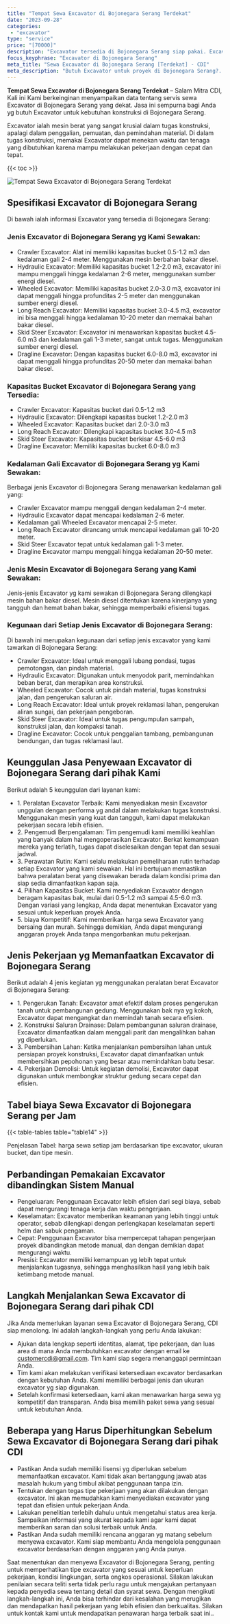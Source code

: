 ```yaml
---
title: "Tempat Sewa Excavator di Bojonegara Serang Terdekat"
date: "2023-09-28"
categories:
 - "excavator"
type: "service"
price: "[70000]"
description: "Excavator tersedia di Bojonegara Serang siap pakai. Excavator unggulan untuk proyek konstruksi yang membutuhkan solusi tepat guna dengan performa maksimal. Konsultasikan kebutuhan Anda."
focus_keyphrase: "Excavator di Bojonegara Serang"
meta_title: "Sewa Excavator di Bojonegara Serang [Terdekat] - CDI"
meta_description: "Butuh Excavator untuk proyek di Bojonegara Serang?. Kami hadirkan Excavator berkualitas untuk menyelesaikan pekerjaan. Promo menarik tersedia."
---
```


**Tempat Sewa Excavator di Bojonegara Serang Terdekat** – Salam Mitra CDI, Kali ini Kami berkeinginan menyampaikan data tentang servis sewa Excavator di Bojonegara Serang yang dekat. Jasa ini sempurna bagi Anda yg butuh Excavator untuk kebutuhan konstruksi di Bojonegara Serang.

Excavator ialah mesin berat yang sangat krusial dalam tugas konstruksi, apalagi dalam penggalian, pemuatan, dan pemindahan material. Di dalam tugas konstruksi, memakai Excavator dapat menekan waktu dan tenaga yang dibutuhkan karena mampu melakukan pekerjaan dengan cepat dan tepat.

{{< toc >}}

![Tempat Sewa Excavator di Bojonegara Serang Terdekat](/images/excavator/excavator-09.jpg)

## Spesifikasi Excavator di Bojonegara Serang

Di bawah ialah informasi Excavator yang tersedia di Bojonegara Serang:

### Jenis Excavator di Bojonegara Serang yg Kami Sewakan:

*   Crawler Excavator: Alat ini memiliki kapasitas bucket 0.5-1.2 m3 dan kedalaman gali 2-4 meter. Menggunakan mesin berbahan bakar diesel.
*   Hydraulic Excavator: Memiliki kapasitas bucket 1.2-2.0 m3, excavator ini mampu menggali hingga kedalaman 2-6 meter, menggunakan sumber energi diesel.
*   Wheeled Excavator: Memiliki kapasitas bucket 2.0-3.0 m3, excavator ini dapat menggali hingga profunditas 2-5 meter dan menggunakan sumber energi diesel.
*   Long Reach Excavator: Memiliki kapasitas bucket 3.0-4.5 m3, excavator ini bisa menggali hingga kedalaman 10-20 meter dan memakai bahan bakar diesel.
*   Skid Steer Excavator: Excavator ini menawarkan kapasitas bucket 4.5-6.0 m3 dan kedalaman gali 1-3 meter, sangat untuk tugas. Menggunakan sumber energi diesel.
*   Dragline Excavator: Dengan kapasitas bucket 6.0-8.0 m3, excavator ini dapat menggali hingga profunditas 20-50 meter dan memakai bahan bakar diesel.

### Kapasitas Bucket Excavator di Bojonegara Serang yang Tersedia:

*   Crawler Excavator: Kapasitas bucket dari 0.5-1.2 m3
*   Hydraulic Excavator: Dilengkapi kapasitas bucket 1.2-2.0 m3
*   Wheeled Excavator: Kapasitas bucket dari 2.0-3.0 m3
*   Long Reach Excavator: Dilengkapi kapasitas bucket 3.0-4.5 m3
*   Skid Steer Excavator: Kapasitas bucket berkisar 4.5-6.0 m3
*   Dragline Excavator: Memiliki kapasitas bucket 6.0-8.0 m3

### Kedalaman Gali Excavator di Bojonegara Serang yg Kami Sewakan:

Berbagai jenis Excavator di Bojonegara Serang menawarkan kedalaman gali yang:

*   Crawler Excavator mampu menggali dengan kedalaman 2-4 meter.
*   Hydraulic Excavator dapat mencapai kedalaman 2-6 meter.
*   Kedalaman gali Wheeled Excavator mencapai 2-5 meter.
*   Long Reach Excavator dirancang untuk mencapai kedalaman gali 10-20 meter.
*   Skid Steer Excavator tepat untuk kedalaman gali 1-3 meter.
*   Dragline Excavator mampu menggali hingga kedalaman 20-50 meter.

### Jenis Mesin Excavator di Bojonegara Serang yang Kami Sewakan:

Jenis-jenis Excavator yg kami sewakan di Bojonegara Serang dilengkapi mesin bahan bakar diesel. Mesin diesel ditentukan karena kinerjanya yang tangguh dan hemat bahan bakar, sehingga memperbaiki efisiensi tugas.

### Kegunaan dari Setiap Jenis Excavator di Bojonegara Serang:

Di bawah ini merupakan kegunaan dari setiap jenis excavator yang kami tawarkan di Bojonegara Serang:

*   Crawler Excavator: Ideal untuk menggali lubang pondasi, tugas pemotongan, dan pindah material.
*   Hydraulic Excavator: Digunakan untuk menyodok parit, memindahkan beban berat, dan merapikan area konstruksi.
*   Wheeled Excavator: Cocok untuk pindah material, tugas konstruksi jalan, dan pengerukan saluran air.
*   Long Reach Excavator: Ideal untuk proyek reklamasi lahan, pengerukan aliran sungai, dan pekerjaan pengeboran.
*   Skid Steer Excavator: Ideal untuk tugas pengumpulan sampah, konstruksi jalan, dan kompaksi tanah.
*   Dragline Excavator: Cocok untuk penggalian tambang, pembangunan bendungan, dan tugas reklamasi laut.

## Keunggulan Jasa Penyewaan Excavator di Bojonegara Serang dari pihak Kami

Berikut adalah 5 keunggulan dari layanan kami:

*   1\. Peralatan Excavator Terbaik: Kami menyediakan mesin Excavator unggulan dengan performa yg andal dalam melakukan tugas konstruksi. Menggunakan mesin yang kuat dan tangguh, kami dapat melakukan pekerjaan secara lebih efisien.
*   2\. Pengemudi Berpengalaman: Tim pengemudi kami memiliki keahlian yang banyak dalam hal mengoperasikan Excavator. Berkat kemampuan mereka yang terlatih, tugas dapat diselesaikan dengan tepat dan sesuai jadwal.
*   3\. Perawatan Rutin: Kami selalu melakukan pemeliharaan rutin terhadap setiap Excavator yang kami sewakan. Hal ini bertujuan memastikan bahwa peralatan berat yang disewakan berada dalam kondisi prima dan siap sedia dimanfaatkan kapan saja.
*   4\. Pilihan Kapasitas Bucket: Kami menyediakan Excavator dengan beragam kapasitas bak, mulai dari 0.5-1.2 m3 sampai 4.5-6.0 m3. Dengan variasi yang lengkap, Anda dapat menentukan Excavator yang sesuai untuk keperluan proyek Anda.
*   5\. biaya Kompetitif: Kami memberikan harga sewa Excavator yang bersaing dan murah. Sehingga demikian, Anda dapat mengurangi anggaran proyek Anda tanpa mengorbankan mutu pekerjaan.

## Jenis Pekerjaan yg Memanfaatkan Excavator di Bojonegara Serang

Berikut adalah 4 jenis kegiatan yg menggunakan peralatan berat Excavator di Bojonegara Serang:

*   1\. Pengerukan Tanah: Excavator amat efektif dalam proses pengerukan tanah untuk pembangunan gedung. Menggunakan bak nya yg kokoh, Excavator dapat mengangkat dan memindah tanah secara efisien.
*   2\. Konstruksi Saluran Drainase: Dalam pembangunan saluran drainase, Excavator dimanfaatkan dalam menggali parit dan mengalihkan bahan yg diperlukan.
*   3\. Pembersihan Lahan: Ketika menjalankan pembersihan lahan untuk persiapan proyek konstruksi, Excavator dapat dimanfaatkan untuk membersihkan pepohonan yang besar atau memindahkan batu besar.
*   4\. Pekerjaan Demolisi: Untuk kegiatan demolisi, Excavator dapat digunakan untuk membongkar struktur gedung secara cepat dan efisien.

## Tabel biaya Sewa Excavator di Bojonegara Serang per Jam

{{< table-tables table="table14" >}}

Penjelasan Tabel: harga sewa setiap jam berdasarkan tipe excavator, ukuran bucket, dan tipe mesin.

## Perbandingan Pemakaian Excavator dibandingkan Sistem Manual

*   Pengeluaran: Penggunaan Excavator lebih efisien dari segi biaya, sebab dapat mengurangi tenaga kerja dan waktu pengerjaan.
*   Keselamatan: Excavator memberikan keamanan yang lebih tinggi untuk operator, sebab dilengkapi dengan perlengkapan keselamatan seperti helm dan sabuk pengaman.
*   Cepat: Penggunaan Excavator bisa mempercepat tahapan pengerjaan proyek dibandingkan metode manual, dan dengan demikian dapat mengurangi waktu.
*   Presisi: Excavator memiliki kemampuan yg lebih tepat untuk menjalankan tugasnya, sehingga menghasilkan hasil yang lebih baik ketimbang metode manual.

## Langkah Menjalankan Sewa Excavator di Bojonegara Serang dari pihak CDI

Jika Anda memerlukan layanan sewa Excavator di Bojonegara Serang, CDI siap menolong. Ini adalah langkah-langkah yang perlu Anda lakukan:

*   Ajukan data lengkap seperti identitas, alamat, tipe pekerjaan, dan luas area di mana Anda membutuhkan excavator dengan email ke customercdi@gmail.com. Tim kami siap segera menanggapi permintaan Anda.
*   Tim kami akan melakukan verifikasi ketersediaan excavator berdasarkan dengan kebutuhan Anda. Kami memiliki berbagai jenis dan ukuran excavator yg siap digunakan.
*   Setelah konfirmasi ketersediaan, kami akan menawarkan harga sewa yg kompetitif dan transparan. Anda bisa memilih paket sewa yang sesuai untuk kebutuhan Anda.

## Beberapa yang Harus Diperhitungkan Sebelum Sewa Excavator di Bojonegara Serang dari pihak CDI

*   Pastikan Anda sudah memiliki lisensi yg diperlukan sebelum memanfaatkan excavator. Kami tidak akan bertanggung jawab atas masalah hukum yang timbul akibat penggunaan tanpa izin.
*   Tentukan dengan tegas tipe pekerjaan yang akan dilakukan dengan excavator. Ini akan memudahkan kami menyediakan excavator yang tepat dan efisien untuk pekerjaan Anda.
*   Lakukan penelitian terlebih dahulu untuk mengetahui status area kerja. Sampaikan informasi yang akurat kepada kami agar kami dapat memberikan saran dan solusi terbaik untuk Anda.
*   Pastikan Anda sudah memiliki rencana anggaran yg matang sebelum menyewa excavator. Kami siap membantu Anda mengelola penggunaan excavator berdasarkan dengan anggaran yang Anda punya.

Saat menentukan dan menyewa Excavator di Bojonegara Serang, penting untuk memperhatikan tipe excavator yang sesuai untuk keperluan pekerjaan, kondisi lingkungan, serta ongkos operasional. Silakan lakukan penilaian secara teliti serta tidak perlu ragu untuk mengajukan pertanyaan kepada penyedia sewa tentang detail dan syarat sewa. Dengan mengikuti langkah-langkah ini, Anda bisa terhindar dari kesalahan yang merugikan dan mendapatkan hasil pekerjaan yang lebih efisien dan berkualitas. Silakan untuk kontak kami untuk mendapatkan penawaran harga terbaik saat ini..